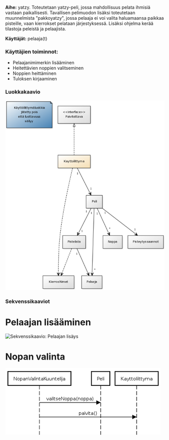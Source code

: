 __Aihe:__ yatzy. Toteutetaan yatzy-peli, jossa mahdollisuus pelata ihmisiä vastaan paikallisesti. Tavallisen pelimuodon lisäksi toteutetaan muunnelmista "pakkoyatzy", jossa pelaaja ei voi valita haluamaansa paikkaa pisteille, vaan kierrokset pelataan järjestyksessä. Lisäksi ohjelma kerää tilastoja peleistä ja pelaajista.

__Käyttäjät:__ pelaaja(t)

### Käyttäjien toiminnot:
- Pelaajanimimerkin lisääminen
- Heitettävien noppien valitseminen
- Noppien heittäminen
- Tuloksen kirjaaminen
### Luokkakaavio
![Luokkakaavio](kaavio.png)
### Sekvenssikaaviot
# Pelaajan lisääminen
![Sekvenssikaavio: Pelaajan lisäys](sekvenssi_pelaajan_lisäys.png)
# Nopan valinta
![Sekvenssikaavio: Nopan valinta](sekvenssi_nopan_valinta.png)

